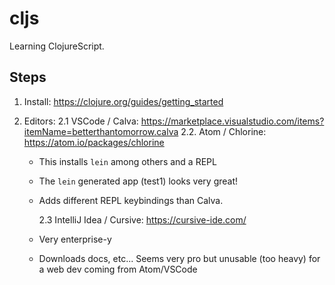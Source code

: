 # cljs

Learning ClojureScript.

## Steps

1. Install: https://clojure.org/guides/getting_started
2. Editors:
   2.1 VSCode / Calva: https://marketplace.visualstudio.com/items?itemName=betterthantomorrow.calva
   2.2. Atom / Chlorine: https://atom.io/packages/chlorine

   - This installs `lein` among others and a REPL
   - The `lein` generated app (test1) looks very great!
   - Adds different REPL keybindings than Calva.

     2.3 IntelliJ Idea / Cursive: https://cursive-ide.com/

   - Very enterprise-y
   - Downloads docs, etc... Seems very pro but unusable (too heavy) for a web dev coming from Atom/VSCode
